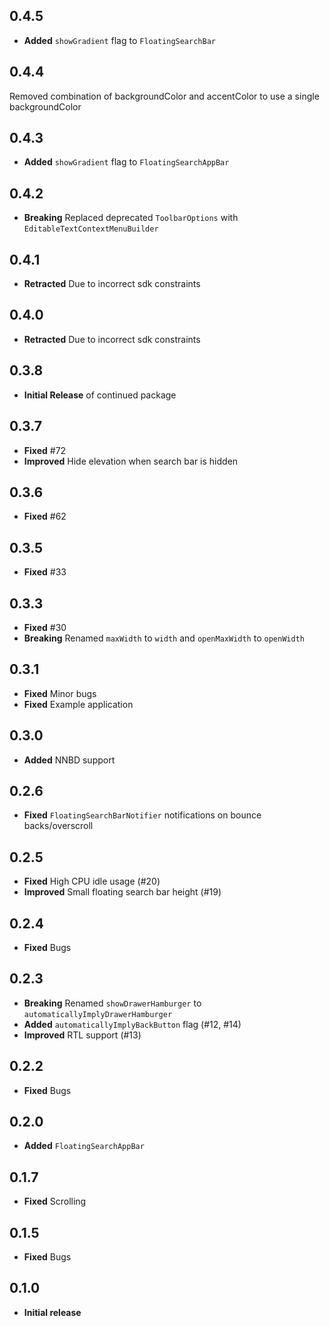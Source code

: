 ## 0.4.5

* **Added** `showGradient` flag to `FloatingSearchBar`

## 0.4.4

Removed combination of backgroundColor and accentColor to use a single backgroundColor

## 0.4.3

* **Added** `showGradient` flag to `FloatingSearchAppBar`

## 0.4.2

* **Breaking** Replaced deprecated `ToolbarOptions` with `EditableTextContextMenuBuilder`

## 0.4.1

* **Retracted** Due to incorrect sdk constraints

## 0.4.0

* **Retracted** Due to incorrect sdk constraints

## 0.3.8

* **Initial Release** of continued package

## 0.3.7

* **Fixed** #72
* **Improved** Hide elevation when search bar is hidden

## 0.3.6

* **Fixed** #62

## 0.3.5

* **Fixed** #33

## 0.3.3

* **Fixed** #30
* **Breaking** Renamed `maxWidth` to `width` and `openMaxWidth` to `openWidth`

## 0.3.1

* **Fixed** Minor bugs
* **Fixed** Example application

## 0.3.0

* **Added** NNBD support

## 0.2.6

* **Fixed** `FloatingSearchBarNotifier` notifications on bounce backs/overscroll

## 0.2.5

* **Fixed** High CPU idle usage (#20)
* **Improved** Small floating search bar height (#19)

## 0.2.4

* **Fixed** Bugs

## 0.2.3

* **Breaking** Renamed `showDrawerHamburger` to `automaticallyImplyDrawerHamburger`
* **Added** `automaticallyImplyBackButton` flag (#12, #14)
* **Improved** RTL support (#13)

## 0.2.2

* **Fixed** Bugs

## 0.2.0

* **Added** `FloatingSearchAppBar`

## 0.1.7

* **Fixed** Scrolling

## 0.1.5

* **Fixed** Bugs

## 0.1.0

* **Initial release**